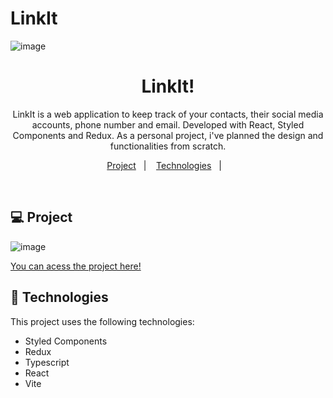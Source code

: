 # LinkIt

![image](https://github.com/danielcfleite/linkIt_react/assets/107118708/12020eba-2ce1-4dad-bf29-45fe61873196)


<h1 align="center"> LinkIt! </h1>

<p align="center">
LinkIt is a web application to keep track of your contacts, their social media accounts, phone number and email. Developed with React, Styled Components and Redux. As a personal project, i've planned the design and functionalities from scratch. 
  <br/>

<p align="center">
  <a href="#-projeto">Project</a>&nbsp;&nbsp;&nbsp;|&nbsp;&nbsp;&nbsp;
  <a href="#-tecnologias">Technologies</a>&nbsp;&nbsp;&nbsp;|&nbsp;&nbsp;&nbsp;
</p>

<br>


## 💻 Project
![image](https://github.com/danielcfleite/linkIt_react/assets/107118708/a9df095c-e615-41a4-9c83-279fa53ec5e6)


[You can acess the project here!](https://vercel.com/danielcfleite/link-it-react)


## 🚀 Technologies

This project uses the following technologies: 

- Styled Components
- Redux
- Typescript
- React
- Vite
